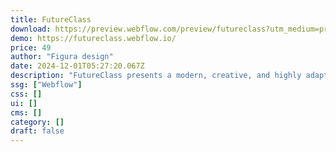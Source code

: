 ```yaml
---
title: FutureClass
download: https://preview.webflow.com/preview/futureclass?utm_medium=preview_link&utm_source=designer&utm_content=futureclass&preview=d280d131139380bc05407e463f471989&workflow=preview
demo: https://futureclass.webflow.io/
price: 49
author: "Figura design"
date: 2024-12-01T05:27:20.067Z
description: "FutureClass presents a modern, creative, and highly adaptable Webflow template tailored for those seeking a professional website for their business."
ssg: ["Webflow"]
css: []
ui: []
cms: []
category: []
draft: false
---
```

